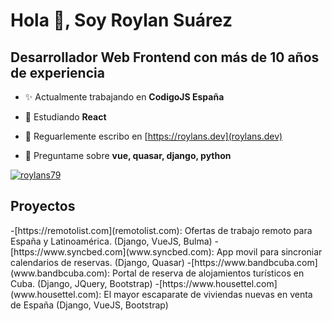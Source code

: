 <h1>Hola 👋, Soy Roylan Suárez</h1>
<h2>Desarrollador Web Frontend con más de 10 años de experiencia</h2>

- ✨ Actualmente trabajando en **CodigoJS España**

- 🌱 Estudiando **React**
- 📝 Reguarlemente escribo en [https://roylans.dev](roylans.dev)
- 💬 Preguntame sobre **vue, quasar, django, python**

<p align="left"> <a href="https://twitter.com/roylans79" target="blank"><img src="https://img.shields.io/twitter/follow/roylans79?logo=twitter&style=for-the-badge" alt="roylans79" /></a> </p>

<h2>Proyectos</h2>
-[https://remotolist.com](remotolist.com): Ofertas de trabajo remoto para España y Latinoamérica. (Django, VueJS, Bulma)
-[https://www.syncbed.com](www.syncbed.com): App movil para sincroniar calendarios de reservas. (Django, Quasar)
-[https://www.bandbcuba.com](www.bandbcuba.com): Portal de reserva de alojamientos turísticos en Cuba. (Django, JQuery, Bootstrap)
-[https://www.housettel.com](www.housettel.com): El mayor escaparate de viviendas nuevas en venta de España (Django, VueJS, Bootstrap)
